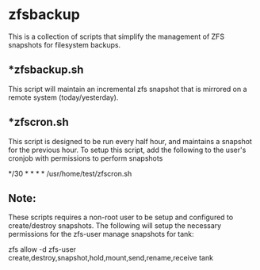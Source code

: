 zfsbackup
=========

This is a collection of scripts that simplify the management of ZFS snapshots for filesystem backups.

*zfsbackup.sh
-------------

This script will maintain an incremental zfs snapshot that is mirrored on a remote system (today/yesterday).

*zfscron.sh
-----------

This script is designed to be run every half hour, and maintains a snapshot for the previous hour.
To setup this script, add the following to the user's cronjob with permissions to perform snapshots

*/30 * * * * /usr/home/test/zfscron.sh


Note:
----
These scripts requires a non-root user to be setup and configured to create/destroy snapshots.
The following will setup the necessary permissions for the zfs-user manage snapshots for tank:

zfs allow -d zfs-user create,destroy,snapshot,hold,mount,send,rename,receive tank

